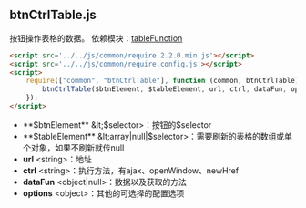 ## btnCtrlTable.js

按钮操作表格的数据。
依赖模块：[tableFunction](./tableFunction.md)
```html
<script src='../../js/common/require.2.2.0.min.js'></script>
<script src='../../js/common/require.config.js'></script>
<script>
    require(["common", "btnCtrlTable"], function (common, btnCtrlTable) {
        btnCtrlTable($btnElement, $tableElement, url, ctrl, dataFun, options);
    });
</script>
```
* **$btnElement** &lt;$selector&gt;：按钮的$selector
* **$tableElement** &lt;array|null|$selector&gt;：需要刷新的表格的数组或单个对象，如果不刷新就传null
* **url** &lt;string&gt;：地址
* **ctrl** &lt;string&gt;：执行方法，有ajax、openWindow、newHref
* **dataFun** &lt;object|null&gt;：数据以及获取的方法
* **options** &lt;object&gt;：其他的可选择的配置选项